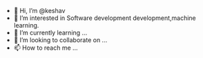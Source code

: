 - 👋 Hi, I’m @keshav
- 👀 I’m interested in Software development development,machine learning.
- 🌱 I’m currently learning ...
- 💞️ I’m looking to collaborate on ...
- 📫 How to reach me ...

<!---
keshav1370/keshav1370 is a ✨ special ✨ repository because its `README.md` (this file) appears on your GitHub profile.
You can click the Preview link to take a look at your changes.
--->
